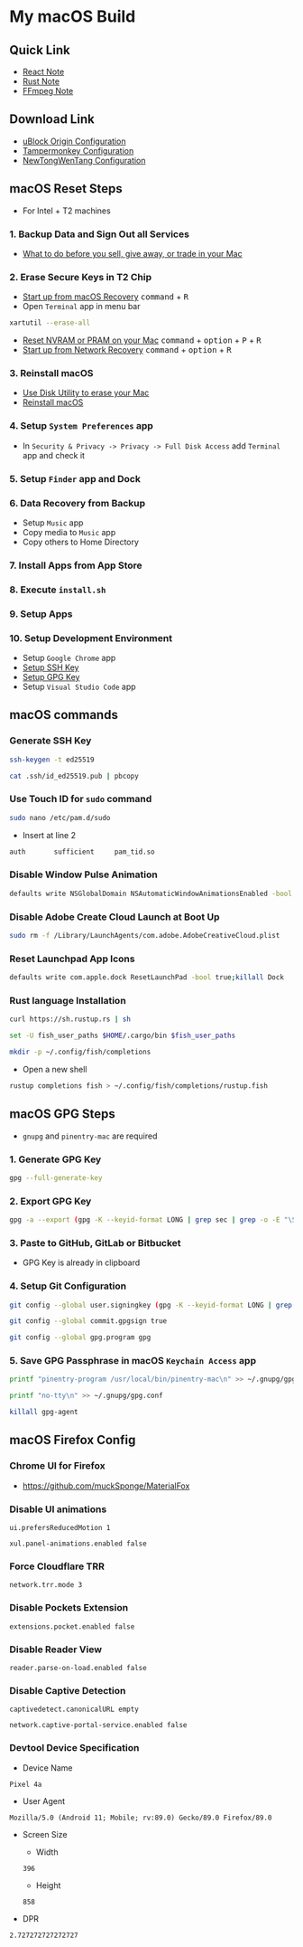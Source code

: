 # My macOS Build

## Quick Link

- [React Note](react/README.md)
- [Rust Note](rust/README.md)
- [FFmpeg Note](ffmpeg/README.md)

## Download Link

- <a href="https://raw.githubusercontent.com/Florencea/my-macos-build/main/configs/ublock-advanced.txt" download>uBlock Origin Configuration</a>
- <a href="https://github.com/Florencea/my-macos-build/raw/main/configs/tampermonkey-backup.txt" download>Tampermonkey Configuration</a>
- <a href="https://github.com/Florencea/my-macos-build/raw/main/configs/tongwentang-pref.json" download>NewTongWenTang Configuration</a>

## macOS Reset Steps

- For Intel + T2 machines

### 1. Backup Data and Sign Out all Services

- [What to do before you sell, give away, or trade in your Mac](https://support.apple.com/en-us/HT201065)

### 2. Erase Secure Keys in T2 Chip

- [Start up from macOS Recovery](https://support.apple.com/en-us/HT201314#startup) <kbd>command</kbd> + <kbd>R</kbd>
- Open `Terminal` app in menu bar

```bash
xartutil --erase-all
```

- [Reset NVRAM or PRAM on your Mac](https://support.apple.com/en-us/HT204063) <kbd>command</kbd> + <kbd>option</kbd> + <kbd>P</kbd> + <kbd>R</kbd>
- [Start up from Network Recovery](https://support.apple.com/en-us/HT201314#internet) <kbd>command</kbd> + <kbd>option</kbd> + <kbd>R</kbd>

### 3. Reinstall macOS

- [Use Disk Utility to erase your Mac](https://support.apple.com/en-us/HT208496#erasedisk)
- [Reinstall macOS](https://support.apple.com/en-us/HT204904#reinstall)

### 4. Setup `System Preferences` app

- In `Security & Privacy -> Privacy -> Full Disk Access` add `Terminal` app and check it

### 5. Setup `Finder` app and Dock

### 6. Data Recovery from Backup

- Setup `Music` app
- Copy media to `Music` app
- Copy others to Home Directory

### 7. Install Apps from App Store

### 8. Execute `install.sh`

### 9. Setup Apps

### 10. Setup Development Environment

- Setup `Google Chrome` app
- [Setup SSH Key](#generate-ssh-key)
- [Setup GPG Key](#macos-gpg-steps)
- Setup `Visual Studio Code` app

## macOS commands

### Generate SSH Key

```bash
ssh-keygen -t ed25519
```

```bash
cat .ssh/id_ed25519.pub | pbcopy
```

### Use Touch ID for `sudo` command

```bash
sudo nano /etc/pam.d/sudo
```

- Insert at line 2

```bash
auth       sufficient     pam_tid.so
```

### Disable Window Pulse Animation

```bash
defaults write NSGlobalDomain NSAutomaticWindowAnimationsEnabled -bool NO
```

### Disable Adobe Create Cloud Launch at Boot Up

```bash
sudo rm -f /Library/LaunchAgents/com.adobe.AdobeCreativeCloud.plist
```

### Reset Launchpad App Icons

```bash
defaults write com.apple.dock ResetLaunchPad -bool true;killall Dock
```

### Rust language Installation

```bash
curl https://sh.rustup.rs | sh
```

```bash
set -U fish_user_paths $HOME/.cargo/bin $fish_user_paths
```

```bash
mkdir -p ~/.config/fish/completions
```

- Open a new shell

```bash
rustup completions fish > ~/.config/fish/completions/rustup.fish
```

## macOS GPG Steps

- `gnupg` and `pinentry-mac` are required

### 1. Generate GPG Key

```bash
gpg --full-generate-key
```

### 2. Export GPG Key

```bash
gpg -a --export (gpg -K --keyid-format LONG | grep sec | grep -o -E "\S{16}\s") | pbcopy
```

### 3. Paste to GitHub, GitLab or Bitbucket

- GPG Key is already in clipboard

### 4. Setup Git Configuration

```bash
git config --global user.signingkey (gpg -K --keyid-format LONG | grep sec | grep -o -E "\S{16}\s")
```

```bash
git config --global commit.gpgsign true
```

```bash
git config --global gpg.program gpg
```

### 5. Save GPG Passphrase in macOS `Keychain Access` app

```bash
printf "pinentry-program /usr/local/bin/pinentry-mac\n" >> ~/.gnupg/gpg-agent.conf
```

```bash
printf "no-tty\n" >> ~/.gnupg/gpg.conf
```

```bash
killall gpg-agent
```

## macOS Firefox Config

### Chrome UI for Firefox

- <https://github.com/muckSponge/MaterialFox>

### Disable UI animations

```text
ui.prefersReducedMotion 1
```

```text
xul.panel-animations.enabled false
```

### Force Cloudflare TRR

```text
network.trr.mode 3
```

### Disable Pockets Extension

```text
extensions.pocket.enabled false
```

### Disable Reader View

```text
reader.parse-on-load.enabled false
```

### Disable Captive Detection

```text
captivedetect.canonicalURL empty
```

```text
network.captive-portal-service.enabled false
```

### Devtool Device Specification

- Device Name

```text
Pixel 4a
```

- User Agent

```text
Mozilla/5.0 (Android 11; Mobile; rv:89.0) Gecko/89.0 Firefox/89.0
```

- Screen Size

  - Width

  ```text
  396
  ```

  - Height

  ```text
  858
  ```

- DPR

```text
2.727272727272727
```
